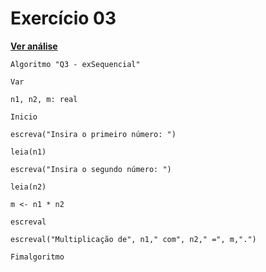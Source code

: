 # Exercício 03
[**Ver análise**](Analise03.md)
```
Algoritmo "Q3 - exSequencial"

Var

n1, n2, m: real

Inicio

escreva("Insira o primeiro número: ")

leia(n1)

escreva("Insira o segundo número: ")

leia(n2)

m <- n1 * n2

escreval

escreval("Multiplicação de", n1," com", n2," =", m,".")

Fimalgoritmo
